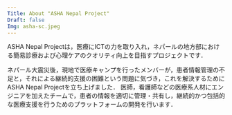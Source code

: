 ```yaml
---
Title: About "ASHA Nepal Project"
Draft: false
Img: asha-sc.jpeg
---
```


ASHA Nepal Projectは，医療にICTの力を取り入れ，ネパールの地方部における簡易診療および心理ケアのクオリティ向上を目指すプロジェクトです．

ネパール大震災後，現地で医療キャンプを行ったメンバーが，患者情報管理の不足と，それによる継続的支援の困難という問題に気づき，これを解決するためにASHA Nepal Projectを立ち上げました．
医師，看護師などの医療系人材にエンジニアを加えたチームで，患者の情報を適切に管理・共有し，継続的かつ包括的な医療支援を行うためのプラットフォームの開発を行います．
